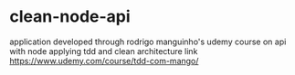 # clean-node-api
application developed through rodrigo manguinho's udemy course on api with node applying tdd and clean architecture link https://www.udemy.com/course/tdd-com-mango/

